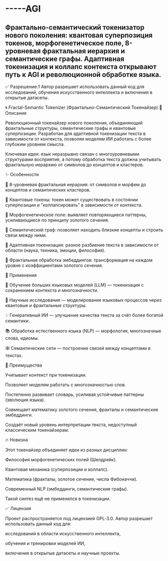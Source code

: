 # -----AGI
Фрактально-семантический токенизатор нового поколения: квантовая суперпозиция токенов, морфогенетическое поле, 8-уровневая фрактальная иерархия и семантические графы. Адаптивная токенизация и коллапс контекста открывают путь к AGI и революционной обработке языка. 
---
✅ Разрешение:1
Автор разрешает использовать данный код для исследований, обучения искусственного интеллекта и включения в открытые датасеты.

🌀 Fractal-Semantic Tokenizer (Фрактально-Семантический Токенайзер)
📖 Описание

Революционный токенайзер нового поколения, объединяющий фрактальные структуры, семантические графы и квантовые суперпозиции.
Разработан для адаптивной токенизации текста в зависимости от контекста, позволяя моделям ИИ работать с более глубоким уровнем смысла.

Ключевая идея: язык неразрывно связан с многоуровневыми структурами восприятия, а потому обработка текста должна учитывать фрактальную иерархию от символов до концептов и кластеров.

✨ Особенности

🔹 8-уровневая фрактальная иерархия: от символов и морфем до концептов и семантических кластеров.

🔹 Квантовые токены: токен может существовать в состоянии суперпозиции и "коллапсировать" в зависимости от контекста.

🔹 Морфогенетическое поле: выявляет повторяющиеся паттерны, усиливающиеся по принципу золотого сечения.

🔹 Семантический граф: позволяет находить близкие концепты и строить связи между ними.

🔹 Адаптивная токенизация: разное разбиение текста в зависимости от области (наука, техника, эмоции, философия).

🔹 Фрактальная обработка эмбеддингов: трансформация на каждом уровне с коэффициентами золотого сечения.

🚀 Применения

🧠 Обучение больших языковых моделей (LLM) — токенизация с сохранением контекста и многозначности.

🔬 Научные исследования — моделирование языковых процессов через квантовые и фрактальные структуры.

💡 Генеративный ИИ — улучшение качества текста за счёт более богатой семантики.

📚 Обработка естественного языка (NLP) — морфология, многозначные слова, идиомы.

🕸 Семантические сети — построение связей между концептами в текстах.

🌟 Преимущества

Учитывает контекст при токенизации.

Позволяет моделям работать с многозначностью слов.

Постепенно развивает словарь, усиливая устойчивые паттерны (эволюция языка).

Совмещает математику золотого сечения, фракталы и семантические эмбеддинги.

Создаёт новый уровень интерпретации текста, недоступный классическим токенайзерам.

🔥 Новизна

Этот токенайзер объединяет идеи из разных дисциплин:

Философия морфогенетических полей (Шелдрейк).

Квантовая механика (суперпозиции и коллапс).

Математика (фракталы, золотое сечение, числа Фибоначчи).

Современный NLP (эмбеддинги, семантические графы).

Такой синтез ещё не применялся в токенизации.

✅ Лицензия

Проект распространяется под лицензией GPL-3.0.
Автор разрешает использовать данный код для:

исследований в области искусственного интеллекта,

обучения и тренировки моделей ИИ,

включения в открытые датасеты и научные проекты.
